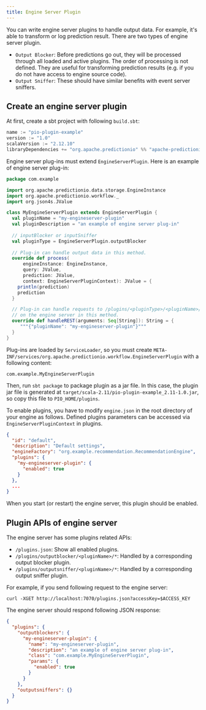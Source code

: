```yaml
---
title: Engine Server Plugin
---
```


<!--
Licensed to the Apache Software Foundation (ASF) under one or more
contributor license agreements.  See the NOTICE file distributed with
this work for additional information regarding copyright ownership.
The ASF licenses this file to You under the Apache License, Version 2.0
(the "License"); you may not use this file except in compliance with
the License.  You may obtain a copy of the License at

    http://www.apache.org/licenses/LICENSE-2.0

Unless required by applicable law or agreed to in writing, software
distributed under the License is distributed on an "AS IS" BASIS,
WITHOUT WARRANTIES OR CONDITIONS OF ANY KIND, either express or implied.
See the License for the specific language governing permissions and
limitations under the License.
-->

You can write engine server plugins to handle output data. For example, it's able to transform or log prediction result. There are two types of engine server plugin.

- `Output Blocker`: Before predictions go out, they will be processed through all loaded and active plugins. The order of processing is not defined. They are useful for transforming prediction results (e.g. if you do not have access to engine source code).
- `Output Sniffer`: These should have similar benefits with event server sniffers.

## Create an engine server plugin

At first, create a sbt project with following `build.sbt`:

```scala
name := "pio-plugin-example"
version := "1.0"
scalaVersion := "2.12.10"
libraryDependencies += "org.apache.predictionio" %% "apache-predictionio-core" % "0.14.0"
```

Engine server plug-ins must extend `EngineServerPlugin`. Here is an example of engine server plug-in:

```scala
package com.example

import org.apache.predictionio.data.storage.EngineInstance
import org.apache.predictionio.workflow._
import org.json4s.JValue

class MyEngineServerPlugin extends EngineServerPlugin {
  val pluginName = "my-engineserver-plugin"
  val pluginDescription = "an example of engine server plug-in"
  
  // inputBlocker or inputSniffer
  val pluginType = EngineServerPlugin.outputBlocker	
  
  // Plug-in can handle output data in this method.
  override def process(
      engineInstance: EngineInstance,
      query: JValue,
      prediction: JValue,
      context: EngineServerPluginContext): JValue = {
    println(prediction)
    prediction
  }

  // Plug-in can handle requests to /plugins/<pluginType>/<pluginName>/* 
  // on the engine server in this method.
  override def handleREST(arguments: Seq[String]): String = {
     """{"pluginName": "my-engineserver-plugin"}"""
  }
}
```

Plug-ins are loaded by `ServiceLoader`, so you must create `META-INF/services/org.apache.predictionio.workflow.EngineServerPlugin` with a following content:	

```
com.example.MyEngineServerPlugin
```

Then, run `sbt package` to package plugin as a jar file. In this case, the plugin jar file is generated at `target/scala-2.11/pio-plugin-example_2.11-1.0.jar`, so copy this file to `PIO_HOME/plugins`.

To enable plugins, you have to modify `engine.json` in the root directory of your engine as follows. Defined plugins parameters can be accessed via `EngineServerPluginContext` in plugins.

```json
{
  "id": "default",
  "description": "Default settings",
  "engineFactory": "org.example.recommendation.RecommendationEngine",
  "plugins": {
    "my-engineserver-plugin": {
      "enabled": true
    }
  },
  ...
}
```

When you start (or restart) the engine server, this plugin should be enabled.

## Plugin APIs of engine server

The engine server has some plugins related APIs:

- `/plugins.json`: Show all enabled plugins.
- `/plugins/outputblocker/<pluginName>/*`: Handled by a corresponding output blocker plugin.
- `/plugins/outputsniffer/<pluginName>/*`: Handled by a corresponding output sniffer plugin.

For example, if you send following request to the engine server:
	
```
curl -XGET http://localhost:7070/plugins.json?accessKey=$ACCESS_KEY
```

The engine server should respond following JSON response:
	
```json
{
  "plugins": {
    "outputblockers": {
      "my-engineserver-plugin": {
        "name": "my-engineserver-plugin",
        "description": "an example of engine server plug-in",
        "class": "com.example.MyEngineServerPlugin",
        "params": {
          "enabled": true
        }
      }
    },
    "outputsniffers": {}
  }
}
```